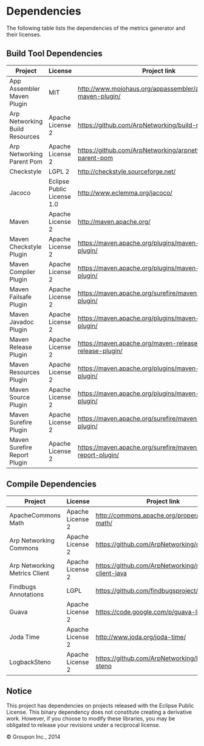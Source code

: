 Dependencies
========

The following table lists the dependencies of the metrics generator and their licenses.


Build Tool Dependencies
------------------

Project                        | License                    | Project link
-------------------------------|----------------------------|-------------
App Assembler Maven Plugin     | MIT                        | http://www.mojohaus.org/appassembler/appassembler-maven-plugin/
Arp Networking Build Resources | Apache License 2           | https://github.com/ArpNetworking/build-resources
Arp Networking Parent Pom      | Apache License 2           | https://github.com/ArpNetworking/arpnetworking-parent-pom
Checkstyle                     | LGPL 2                     | http://checkstyle.sourceforge.net/
Jacoco                         | Eclipse Public License 1.0 | http://www.eclemma.org/jacoco/
Maven                          | Apache License 2           | http://maven.apache.org/
Maven Checkstyle Plugin        | Apache License 2           | https://maven.apache.org/plugins/maven-checkstyle-plugin/
Maven Compiler Plugin          | Apache License 2           | https://maven.apache.org/plugins/maven-compiler-plugin/
Maven Failsafe Plugin          | Apache License 2           | https://maven.apache.org/surefire/maven-failsafe-plugin/
Maven Javadoc Plugin           | Apache License 2           | https://maven.apache.org/plugins/maven-javadoc-plugin/
Maven Release Plugin           | Apache License 2           | https://maven.apache.org/maven-release/maven-release-plugin/
Maven Resources Plugin         | Apache License 2           | https://maven.apache.org/plugins/maven-resources-plugin/
Maven Source Plugin            | Apache License 2           | https://maven.apache.org/plugins/maven-source-plugin/
Maven Surefire Plugin          | Apache License 2           | https://maven.apache.org/surefire/maven-surefire-plugin/
Maven Surefire Report Plugin   | Apache License 2           | https://maven.apache.org/surefire/maven-surefire-report-plugin/


Compile Dependencies
--------------------

Project                        | License                    | Project link
-------------------------------|----------------------------|-------------
ApacheCommons Math             | Apache License 2           | http://commons.apache.org/proper/commons-math/
Arp Networking Commons         | Apache License 2           | https://github.com/ArpNetworking/commons
Arp Networking Metrics Client  | Apache License 2           | https://github.com/ArpNetworking/metrics-client-java
Findbugs Annotations           | LGPL                       | https://github.com/findbugsproject/findbugs
Guava                          | Apache License 2           | https://code.google.com/p/guava-libraries/
Joda Time                      | Apache License 2           | http://www.joda.org/joda-time/
LogbackSteno                   | Apache License 2           | https://github.com/ArpNetworking/logback-steno


Notice
------

This project has dependencies on projects released with the Eclipse Public License.  This binary
dependency does not constitute creating a derivative work.  However, if you
choose to modify these libraries, you may be obligated to release your revisions under a reciprocal
license.

&copy; Groupon Inc., 2014
